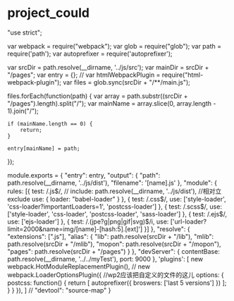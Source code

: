 # project_could
"use strict";

var webpack = require("webpack");
var glob = require("glob");
var path = require('path');
var autoprefixer = require('autoprefixer');

var srcDir = path.resolve(__dirname, '../js/src');
var mainDir = srcDir + "/pages";
var entry = {};
// var htmlWebpackPlugin = require("html-webpack-plugin");
var files = glob.sync(srcDir + "/**/main.js");

files.forEach(function(path) {
    var array = path.substr((srcDir + "/pages").length).split("/");
    var mainName = array.slice(0, array.length - 1).join("/");

    if (mainName.length == 0) {
        return;
    }

    entry[mainName] = path;
});


module.exports = {
    "entry": entry,
    "output": {
        "path":  path.resolve(__dirname, '../js/dist'),
        "filename": '[name].js'
    },
    "module": {
        rules: [{
            test: /\.js$/,
            // include: path.resolve(__dirname, '../js/dist'), //相对立 exclude
            use: {
                loader: "babel-loader"
            }
        }, {
            test: /\.css$/,
            use: ['style-loader', 'css-loader?importantLoaders=1', 'postcss-loader']
        }, {
            test: /\.scss$/,
            use: ['style-loader', 'css-loader', 'postcss-loader', 'sass-loader']
        }, {
            test: /\.ejs$/,
            use: ['ejs-loader']
        }, {
            test: /\.(jpe?g|png|gif|svg)$/i,
            use: ['url-loader?limit=2000&name=img/[name]-[hash:5].[ext]']
        }]
    },
    "resolve": {
        "extensions": [".js"],
        "alias": {
            "lib": path.resolve(srcDir + "/lib"),
            "mlib": path.resolve(srcDir + "/mlib"),
            "mopon": path.resolve(srcDir + "/mopon"),
            "pages": path.resolve(srcDir + "/pages")
        }
    },
    "devServer": {
        contentBase: path.resolve(__dirname, '../../myTest'),
        port: 9000
    },
    'plugins': [
        new webpack.HotModuleReplacementPlugin(),
        // 
        new webpack.LoaderOptionsPlugin({
            //wp2应该把自定义的文件的这儿
            options: {
                postcss: function() {
                    return [
                        autoprefixer({
                            broswers: ['last 5 versions']
                        })
                    ];
                }
            }
        }),
    ]
    // "devtool": "source-map"
}
